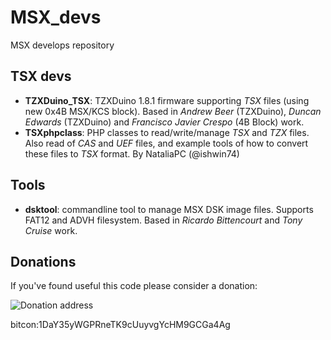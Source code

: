 # MSX_devs
MSX develops repository

## TSX devs

  * **TZXDuino_TSX**: TZXDuino 1.8.1 firmware supporting _TSX_ files (using new 0x4B MSX/KCS block). Based in _Andrew Beer_ (TZXDuino), _Duncan Edwards_ (TZXDuino) and _Francisco Javier Crespo_ (4B Block) work.
  * **TSXphpclass**: PHP classes to read/write/manage _TSX_ and _TZX_ files. Also read of _CAS_ and _UEF_ files, and example tools of how to convert these files to _TSX_ format. By NataliaPC (@ishwin74)
  
## Tools
  
  * **dsktool**: commandline tool to manage MSX DSK image files. Supports FAT12 and ADVH filesystem. Based in _Ricardo Bittencourt_ and _Tony Cruise_ work.
  

## Donations

If you've found useful this code please consider a donation:

![Donation address](http://www.eslamejor.com/Bitcoin_Address_Donaciones.png)

bitcon:1DaY35yWGPRneTK9cUuyvgYcHM9GCGa4Ag
